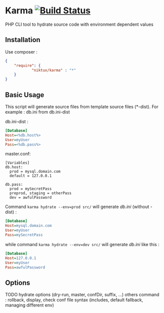 Karma [![Build Status](http://jenkins.deboo.fr/job/Karma/badge/icon)](http://jenkins.deboo.fr/job/Karma/)
=====

PHP CLI tool to hydrate source code with environment dependent values

Installation
------------
Use composer :
```json
{
    "require": {
		    "niktux/karma" : "*"
    }
}
```


Basic Usage 
-----------
This script will generate source files from template source files (*-dist).
For example : db.ini from db.ini-dist

db.ini-dist :
```ini
[Database]
Host=<%db.host%>
User=myUser
Pass=<%db.pass%>
```
master.conf:
```
[Variables]
db.host:
  prod = mysql.domain.com
  default = 127.0.0.1
  
db.pass:
  prod = mySecretPass
  preprod, staging = otherPass
  dev = awfulPassword
```

Command ```karma hydrate --env=prod src/``` will generate *db.ini* (without -dist) :

```ini
[Database]
Host=mysql.domain.com
User=myUser
Pass=mySecretPass
```

while command ```karma hydrate --env=dev src/``` will generate *db.ini* like this :

```ini
[Database]
Host=127.0.0.1
User=myUser
Pass=awfulPassword
```

Options
-------

TODO
hydrate options (dry-run, master, confDir, suffix, ...)
others command : rollback, display, check
conf file syntax (includes, default fallback, managing different env)
